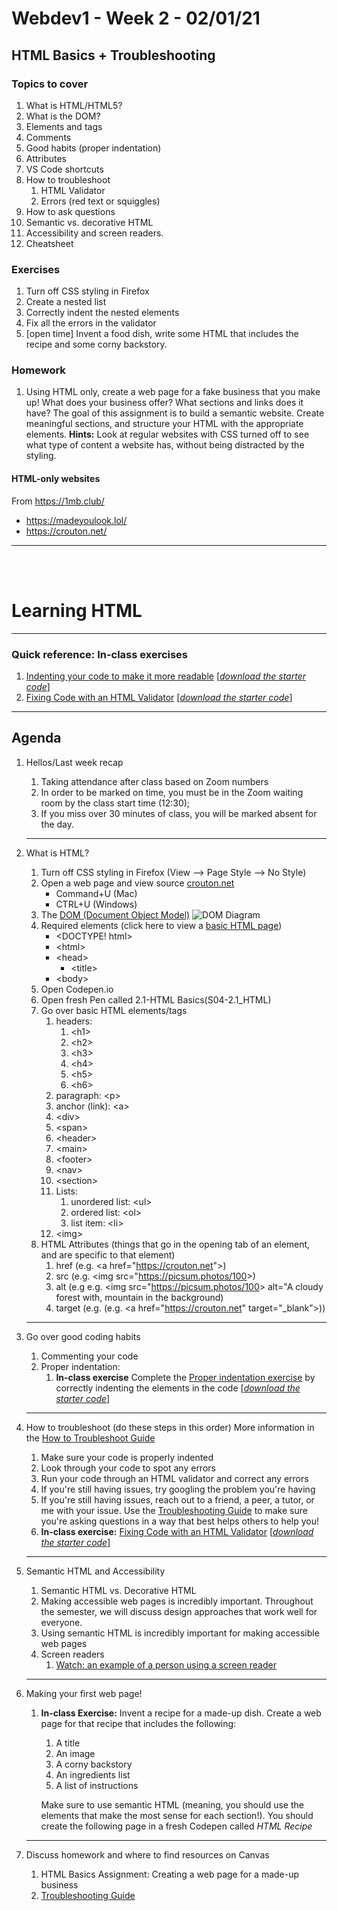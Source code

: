 # Webdev1 - Week 2 - 02/01/21
## HTML Basics + Troubleshooting

### Topics to cover
1. What is HTML/HTML5?
1. What is the DOM?
1. Elements and tags
1. Comments
1. Good habits (proper indentation)
1. Attributes
1. VS Code shortcuts
1. How to troubleshoot
    1. HTML Validator
    1. Errors (red text or squiggles)
1. How to ask questions
1. Semantic vs. decorative HTML
1. Accessibility and screen readers.
1. Cheatsheet

### Exercises
1. Turn off CSS styling in Firefox
1. Create a nested list
1. Correctly indent the nested elements
1. Fix all the errors in the validator
1. [open time] Invent a food dish, write some HTML that includes the recipe and some corny backstory.

### Homework
1. Using HTML only, create a web page for a fake business that you make up! What does your business offer? What sections and links does it have? The goal of this assignment is to build a semantic website. Create meaningful sections, and structure your HTML with the appropriate elements.
**Hints:** Look at regular websites with CSS turned off to see what type of content a website has, without being distracted by the styling.



#### HTML-only websites
From https://1mb.club/
* https://madeyoulook.lol/
* https://crouton.net/
<hr>
<br>
<br>

# Learning HTML

<hr>

### Quick reference: In-class exercises
1. [Indenting your code to make it more readable](indentation) [*[download the starter code](indentation.zip)*]
2. [Fixing Code with an HTML Validator](html_validator) [*[download the starter code](html_validator.zip)*]
<hr>

## Agenda
1. Hellos/Last week recap
    1. Taking attendance after class based on Zoom numbers
    1. In order to be marked on time, you must be in the Zoom waiting room by the class start time (12:30);
    1. If you miss over 30 minutes of class, you will be marked absent for the day.
    ---
    
1. What is HTML?
    1. Turn off CSS styling in Firefox (View --> Page Style --> No Style)
    1. Open a web page and view source [crouton.net](https://crouton.net)
        * Command+U (Mac)
        * CTRL+U (Windows)
    1. The [DOM (Document Object Model)](https://developer.mozilla.org/en-US/docs/Web/API/Document_Object_Model/Introduction)
    ![DOM Diagram](https://simplesnippets.tech/wp-content/uploads/2018/10/what-is-document-object-model-in-JS-featured-image.jpg)
    1. Required elements (click here to view a [basic HTML page](basic_html_document))
        * &lt;DOCTYPE! html&gt;
        * &lt;html&gt;
        * &lt;head&gt;
            * &lt;title&gt;
        * &lt;body&gt;
    1. Open Codepen.io
    1. Open fresh Pen called 2.1-HTML Basics(S04-2.1_HTML)
    1. Go over basic HTML elements/tags
        1. headers:
            1. &lt;h1&gt;
            1. &lt;h2&gt;
            1. &lt;h3&gt;
            1. &lt;h4&gt;
            1. &lt;h5&gt;
            1. &lt;h6&gt;
        1. paragraph: &lt;p&gt;
        1. anchor (link): &lt;a&gt;
        1. &lt;div&gt;
        1. &lt;span&gt;
        1. &lt;header&gt;
        1. &lt;main&gt;
        1. &lt;footer&gt;
        1. &lt;nav&gt;
        1. &lt;section&gt;
        1. Lists:
            1. unordered list: &lt;ul&gt;
            1. ordered list: &lt;ol&gt;
            1. list item: &lt;li&gt;
        1. &lt;img&gt;
    1. HTML Attributes (things that go in the opening tab of an element, and are specific to that element)
        1. href (e.g. &lt;a href="https://crouton.net"&gt;)
        1. src (e.g. &lt;img src="https://picsum.photos/100&gt;)
        1. alt (e.g e.g. &lt;img src="https://picsum.photos/100&gt; alt="A cloudy forest with, mountain in the background)
        1. target (e.g. (e.g. &lt;a href="https://crouton.net" target="_blank"&gt;))
    <hr>
1. Go over good coding habits
    1. Commenting your code
    1. Proper indentation:
        1. **In-class exercise** Complete the [Proper indentation exercise](indentation) by correctly indenting the elements in the code [*[download the starter code](indentation.zip)*]
    ---

1. How to troubleshoot (do these steps in this order) More information in the [How to Troubleshoot Guide](../guides/troubleshooting)
    1. Make sure your code is properly indented
    1. Look through your code to spot any errors
    1. Run your code through an HTML validator and correct any errors
    1. If you're still having issues, try googling the problem you're having
    1. If you're still having issues, reach out to a friend, a peer, a tutor, or me with your issue. Use the [Troubleshooting Guide](../guides/troubleshooting) to make sure you're asking questions in a way that best helps others to help you!
    1. **In-class exercise:** [Fixing Code with an HTML Validator](html_validator) [*[download the starter code](html_validator.zip)*]
    <hr>
1. Semantic HTML and Accessibility
    1. Semantic HTML vs. Decorative HTML
    1. Making accessible web pages is incredibly important. Throughout the semester, we will discuss design approaches that work well for everyone.
    1. Using semantic HTML is incredibly important for making accessible web pages
    1. Screen readers
        1. [Watch: an example of a person using a screen reader](https://www.youtube.com/watch?v=dEbl5jvLKGQ)
    <hr>
    
1. Making your first web page!
    1. **In-class Exercise:** Invent a recipe for a made-up dish. Create a web page for that recipe that includes the following:
        1. A title
        1. An image
        1. A corny backstory
        1. An ingredients list
        1. A list of instructions

        Make sure to use semantic HTML (meaning, you should use the elements that make the most sense for each section!). You should create the following page in a fresh Codepen called *HTML Recipe*
    <hr>
1. Discuss homework and where to find resources on Canvas
    1. HTML Basics Assignment: Creating a web page for a made-up business
    1. [Troubleshooting Guide](../guides/troubleshooting)

